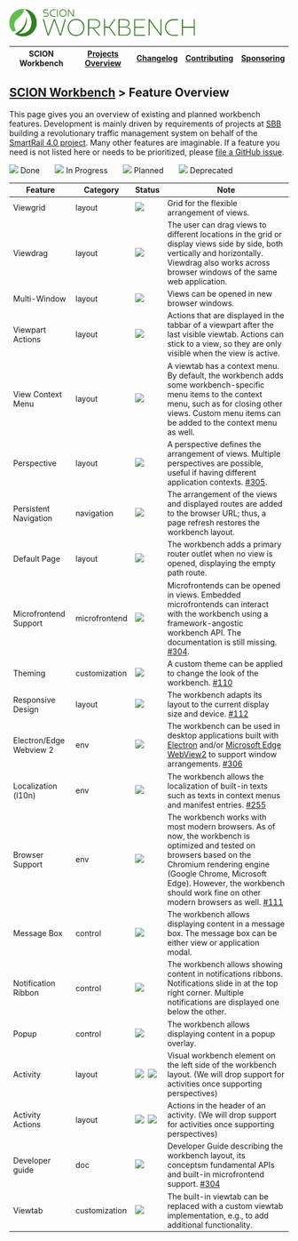 <a href="/README.md"><img src="/resources/branding/scion-workbench-banner.svg" height="50" alt="SCION Workbench"></a>

| SCION Workbench | [Projects Overview][menu-projects-overview] | [Changelog][menu-changelog] | [Contributing][menu-contributing] | [Sponsoring][menu-sponsoring] |  
| --- | --- | --- | --- | --- |

## [SCION Workbench][menu-home] > Feature Overview

This page gives you an overview of existing and planned workbench features. Development is mainly driven by requirements of projects at [SBB][link-company-sbb] building a revolutionary traffic management system on behalf of the [SmartRail 4.0 project][link-project-sr40]. Many other features are imaginable. If a feature you need is not listed here or needs to be prioritized, please [file a GitHub issue](https://github.com/SchweizerischeBundesbahnen/scion-workbench/issues/new?template=feature_request.md).

[![][done]](#) Done&nbsp;&nbsp;&nbsp;&nbsp;&nbsp;&nbsp;
[![][progress]](#) In Progress&nbsp;&nbsp;&nbsp;&nbsp;&nbsp;&nbsp;
[![][planned]](#) Planned&nbsp;&nbsp;&nbsp;&nbsp;&nbsp;&nbsp;
[![][deprecated]](#) Deprecated

|Feature|Category|Status|Note
|-|-|-|-|
|Viewgrid|layout|[![][done]](#)|Grid for the flexible arrangement of views.
|Viewdrag|layout|[![][done]](#)|The user can drag views to different locations in the grid or display views side by side, both vertically and horizontally. Viewdrag also works across browser windows of the same web application.
|Multi-Window|layout|[![][done]](#)|Views can be opened in new browser windows.
|Viewpart Actions|layout|[![][done]](#)|Actions that are displayed in the tabbar of a viewpart after the last visible viewtab. Actions can stick to a view, so they are only visible when the view is active.
|View Context Menu|layout|[![][done]](#)|A viewtab has a context menu. By default, the workbench adds some workbench-specific menu items to the context menu, such as for closing other views. Custom menu items can be added to the context menu as well.
|Perspective|layout|[![][planned]](#)|A perspective defines the arrangement of views. Multiple perspectives are possible, useful if having different application contexts. [#305](https://github.com/SchweizerischeBundesbahnen/scion-workbench/issues/305).
|Persistent Navigation|navigation|[![][done]](#)|The arrangement of the views and displayed routes are added to the browser URL; thus, a page refresh restores the workbench layout.
|Default Page|layout|[![][done]](#)|The workbench adds a primary router outlet when no view is opened, displaying the empty path route.
|Microfrontend Support|microfrontend|[![][done]](#)|Microfrontends can be opened in views. Embedded microfrontends can interact with the workbench using a framework-angostic workbench API. The documentation is still missing. [#304](https://github.com/SchweizerischeBundesbahnen/scion-workbench/issues/304).
|Theming|customization|[![][planned]](#)|A custom theme can be applied to change the look of the workbench. [#110](https://github.com/SchweizerischeBundesbahnen/scion-workbench/issues/110)
|Responsive Design|layout|[![][planned]](#)|The workbench adapts its layout to the current display size and device. [#112](https://github.com/SchweizerischeBundesbahnen/scion-workbench/issues/112) 
|Electron/Edge Webview 2|env|[![][planned]](#)|The workbench can be used in desktop applications built with [Electron](https://www.electronjs.org/) and/or [Microsoft Edge WebView2](https://docs.microsoft.com/en-us/microsoft-edge/webview2/) to support window arrangements. [#306](https://github.com/SchweizerischeBundesbahnen/scion-workbench/issues/306)
|Localization (l10n)|env|[![][planned]](#)|The workbench allows the localization of built-in texts such as texts in context menus and manifest entries. [#255](https://github.com/SchweizerischeBundesbahnen/scion-workbench/issues/255)
|Browser Support|env|[![][planned]](#)|The workbench works with most modern browsers. As of now, the workbench is optimized and tested on browsers based on the Chromium rendering engine (Google Chrome, Microsoft Edge). However, the workbench should work fine on other modern browsers as well. [#111](https://github.com/SchweizerischeBundesbahnen/scion-workbench/issues/111)
|Message Box|control|[![][done]](#)|The workbench allows displaying content in a message box. The message box can be either view or application modal.
|Notification Ribbon|control|[![][done]](#)|The workbench allows showing content in notifications ribbons. Notifications slide in at the top right corner. Multiple notifications are displayed one below the other.
|Popup|control|[![][done]](#)|The workbench allows displaying content in a popup overlay.
|Activity|layout|[![][done]](#)&nbsp;&nbsp;[![][deprecated]](#)|Visual workbench element on the left side of the workbench layout. (We will drop support for activities once supporting perspectives) 
|Activity Actions|layout|[![][done]](#)&nbsp;&nbsp;[![][deprecated]](#)|Actions in the header of an activity. (We will drop support for activities once supporting perspectives)
|Developer guide|doc|[![][planned]](#)|Developer Guide describing the workbench layout, its conceptsm fundamental APIs and built-in microfrontend support. [#304](https://github.com/SchweizerischeBundesbahnen/scion-workbench/issues/304)
|Viewtab|customization|[![][done]](#)|The built-in viewtab can be replaced with a custom viewtab implementation, e.g., to add additional functionality. 

[done]: /docs/site/images/icon-done.svg
[progress]: /docs/site/images/icon-in-progress.svg
[planned]: /docs/site/images/icon-planned.svg
[deprecated]: /docs/site/images/icon-deprecated.svg

[link-company-sbb]: http://www.sbb.ch
[link-project-sr40]: https://smartrail40.ch

[menu-home]: /README.md
[menu-projects-overview]: /docs/site/projects-overview.md
[menu-changelog]: /docs/site/changelog.md
[menu-contributing]: /CONTRIBUTING.md
[menu-sponsoring]: /docs/site/sponsoring.md
